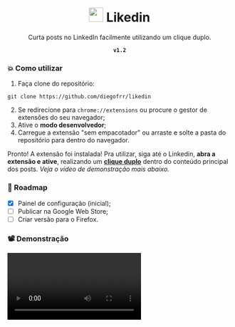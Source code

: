 <div align='center'>
<h1>
<img width='32' src="https://user-images.githubusercontent.com/56923620/219518854-cb03aa8d-7ae3-40fa-88b1-81ca7329088b.svg" />
Likedin<br/>
</h1>
Curta posts no LinkedIn facilmente utilizando um clique duplo.

<b>`v1.2`</b>

</div>

### 💥 Como utilizar

1) Faça clone do repositório:
```
git clone https://github.com/diegofrr/likedin
```

2) Se redirecione para `chrome://extensions` ou procure o gestor de extensões do seu navegador;
3) Ative o <b>modo desenvolvedor</b>;
4) Carregue a extensão "sem empacotador" ou arraste e solte a pasta do repositório para dentro do navegador.

Pronto! A extensão foi instalada! Pra utilizar, siga até o Linkedin, <b>abra a extensão e ative</b>, realizando um <b><ins>clique duplo</ins></b> dentro do conteúdo principal dos posts. _Veja o vídeo de demonstração mais abaixo._

### 🚀 Roadmap
- [x] Painel de configuração (inicial);
- [ ] Publicar na Google Web Store;
- [ ] Criar versão para o Firefox.

### 📽️ Demonstração

<video src="https://user-images.githubusercontent.com/56923620/219911523-add0af68-55b6-4344-8149-4bdbb373552c.mp4"/>
